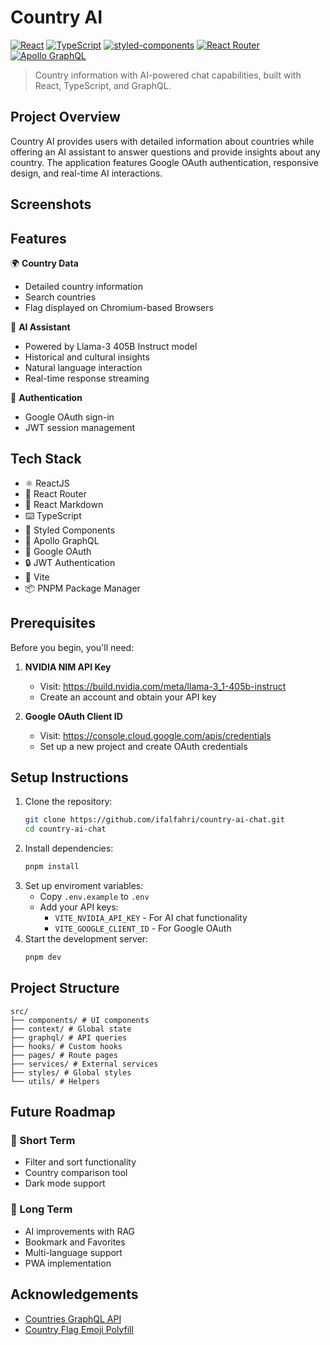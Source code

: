 # Country AI
[![React](https://img.shields.io/badge/React-%2320232a.svg?style=for-the-badge&logo=react&logoColor=%2361DAFB)](#)
[![TypeScript](https://img.shields.io/badge/TypeScript-3178C6?style=for-the-badge&logo=typescript&logoColor=fff)](#)
[![styled-components](https://img.shields.io/badge/styled--components-DB7093?style=for-the-badge&logo=styledcomponents&logoColor=fff)](#)
[![React Router](https://img.shields.io/badge/React_Router-CA4245?style=for-the-badge&logo=react-router&logoColor=white)](#)
[![Apollo GraphQL](https://img.shields.io/badge/Apollo%20GraphQL-311C87?&style=for-the-badge&logo=Apollo%20GraphQL&logoColor=white)](#)

>Country information with AI-powered chat capabilities, built with React, TypeScript, and GraphQL.

## Project Overview

Country AI provides users with detailed information about countries while offering an AI assistant to answer questions and provide insights about any country. The application features Google OAuth authentication, responsive design, and real-time AI interactions.

## Screenshots


## Features

🌍 **Country Data**
- Detailed country information
- Search countries
- Flag displayed on Chromium-based Browsers

🤖 **AI Assistant**
- Powered by Llama-3 405B Instruct model
- Historical and cultural insights
- Natural language interaction
- Real-time response streaming

🔐 **Authentication**
- Google OAuth sign-in
- JWT session management

## Tech Stack

- ⚛️ ReactJS
- 📱 React Router
- 📜 React Markdown
- ⌨️ TypeScript
- 🎨 Styled Components
- 🔄 Apollo GraphQL
- 🔑 Google OAuth
- 🔒 JWT Authentication
- 🚀 Vite
- 📦 PNPM Package Manager

## Prerequisites

Before you begin, you'll need:

1. **NVIDIA NIM API Key**
   - Visit: https://build.nvidia.com/meta/llama-3_1-405b-instruct
   - Create an account and obtain your API key

2. **Google OAuth Client ID**
   - Visit: https://console.cloud.google.com/apis/credentials
   - Set up a new project and create OAuth credentials

## Setup Instructions

1. Clone the repository:
    ```bash
    git clone https://github.com/ifalfahri/country-ai-chat.git
    cd country-ai-chat
    ```
2. Install dependencies:
   ```bash
   pnpm install
   ```
3. Set up enviroment variables:
   - Copy `.env.example` to `.env`
   - Add your API keys:
     - `VITE_NVIDIA_API_KEY` - For AI chat functionality
     - `VITE_GOOGLE_CLIENT_ID` - For Google OAuth
4. Start the development server:
   ```bash
   pnpm dev
   ```
## Project Structure
```
src/ 
├── components/ # UI components 
├── context/ # Global state 
├── graphql/ # API queries 
├── hooks/ # Custom hooks 
├── pages/ # Route pages 
├── services/ # External services 
├── styles/ # Global styles 
└── utils/ # Helpers
```

## Future Roadmap
### 🎯 Short Term
- Filter and sort functionality
- Country comparison tool
- Dark mode support

### 🚀 Long Term
- AI improvements with RAG
- Bookmark and Favorites
- Multi-language support
- PWA implementation

## Acknowledgements
- [Countries GraphQL API](https://countries.trevorblades.com/)
- [Country Flag Emoji Polyfill](https://github.com/talkjs/country-flag-emoji-polyfill)